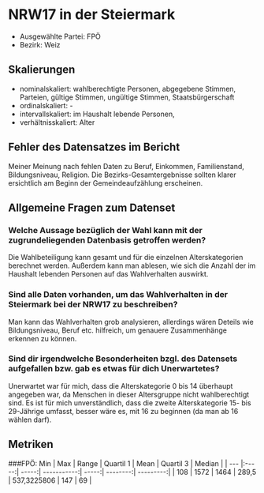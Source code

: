 # NRW17 in der Steiermark

* Ausgewählte Partei: FPÖ
* Bezirk: Weiz

## Skalierungen
* nominalskaliert: wahlberechtigte Personen, abgegebene Stimmen, Parteien, gültige Stimmen, ungültige Stimmen, Staatsbürgerschaft
* ordinalskaliert: -
* intervallskaliert: im Haushalt lebende Personen, 
* verhältnisskaliert: Alter

## Fehler des Datensatzes im Bericht
Meiner Meinung nach fehlen Daten zu Beruf, Einkommen, Familienstand, Bildungsniveau, Religion. Die Bezirks-Gesamtergebnisse sollten klarer ersichtlich am Beginn der Gemeindeaufzählung erscheinen.

## Allgemeine Fragen zum Datenset

### Welche Aussage bezüglich der Wahl kann mit der zugrundeliegenden Datenbasis getroffen werden?
Die Wahlbeteiligung kann gesamt und für die einzelnen Alterskategorien berechnet werden. Außerdem kann man ablesen, wie sich die Anzahl der im Haushalt lebenden Personen auf das Wahlverhalten auswirkt.


### Sind alle Daten vorhanden, um das Wahlverhalten in der Steiermark bei der NRW17 zu beschreiben?
Man kann das Wahlverhalten grob analysieren, allerdings wären Deteils wie Bildungsniveau, Beruf etc. hilfreich, um genauere Zusammenhänge erkennen zu können.

### Sind dir irgendwelche Besonderheiten bzgl. des Datensets aufgefallen bzw. gab es etwas für dich Unerwartetes?
Unerwartet war für mich, dass die Alterskategorie 0 bis 14 überhaupt angegeben war, da Menschen in dieser Altersgruppe nicht wahlberechtigt sind. Es ist für mich unverständlich, dass die zweite Alterskategorie 15- bis 29-Jährige umfasst, besser wäre es, mit 16 zu beginnen (da man ab 16 wählen darf).

## Metriken

###FPÖ:
 Min  | Max  | Range  | Quartil 1  | Mean  | Quartil 3  | Median  |
| --- |:-----:| -----:| -----------:| -----:| --------:| ---------:|
| 108 | 1572 | 1464 | 289,5           | 537,3225806 |      147 |      69 |



